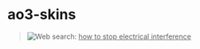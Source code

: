 # ao3-skins

>    <img class="search-icon" src="https://github.com/42chickennuggets/ao3-skins/blob/main/search-icon.png" alt="Web search:" />
>    <span class="search-text">
>      <u>how to stop electrical interference</u>
>    </span>
